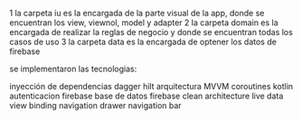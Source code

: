 1 la carpeta iu es la encargada de la parte visual de la app, donde se encuentran los view, viewnol, model y adapter
2 la carpeta domain es la encargada de realizar la reglas de negocio y donde se encuentran todas los casos de uso 
3 la carpeta data es la encargada de optener los datos de firebase

se implementaron las tecnologias:

inyección de dependencias dagger hilt
arquitectura MVVM
coroutines
kotlin
autenticacion firebase
base de datos firebase
clean architecture
live data
view binding
navigation drawer 
navigation bar
